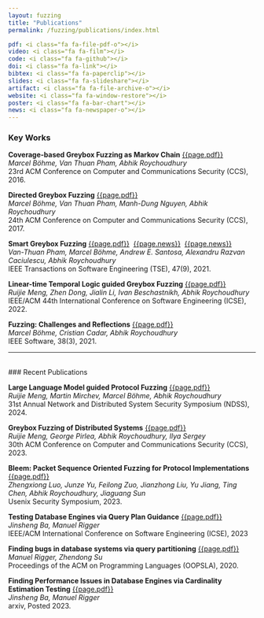 ```yaml
---
layout: fuzzing
title: "Publications"
permalink: /fuzzing/publications/index.html

pdf: <i class="fa fa-file-pdf-o"></i>
video: <i class="fa fa-film"></i>
code: <i class="fa fa-github"></i>
doi: <i class="fa fa-link"></i>
bibtex: <i class="fa fa-paperclip"></i>
slides: <i class="fa fa-slideshare"></i>
artifact: <i class="fa fa-file-archive-o"></i>
website: <i class="fa fa-window-restore"></i>
poster: <i class="fa fa-bar-chart"></i>
news: <i class="fa fa-newspaper-o"></i>
---
```


### Key Works

**Coverage-based Greybox Fuzzing as Markov Chain**
[{{page.pdf}}](http://www.comp.nus.edu.sg/~abhik/pdf/CCS16.pdf)
<br>
_Marcel Böhme, Van Thuan Pham, Abhik Roychoudhury_
<br>
23rd ACM Conference on Computer and Communications Security (CCS), 2016.

**Directed Greybox Fuzzing**
[{{page.pdf}}](https://abhikrc.com/pdf/CCS17.pdf)
<br>
_Marcel Böhme, Van Thuan Pham, Manh-Dung Nguyen, Abhik Roychoudhury_
<br>
24th ACM Conference on Computer and Communications Security (CCS), 2017.

**Smart Greybox Fuzzing**
[{{page.pdf}}](https://abhikrc.com/pdf/TSE19AFLSmart.pdf)
&nbsp;[{{page.news}}](https://www.theregister.co.uk/2018/11/28/better_fuzzer_aflsmart/)
&nbsp;[{{page.news}}](https://www.securityweek.com/researchers-introduce-smart-greybox-fuzzing)
<br>
_Van-Thuan Pham, Marcel Böhme, Andrew E. Santosa, Alexandru Razvan Caciulescu, Abhik Roychoudhury_
<br>
IEEE Transactions on Software Engineering (TSE), 47(9), 2021.

**Linear-time Temporal Logic guided Greybox Fuzzing**
[{{page.pdf}}](https://abhikrc.com/pdf/ICSE22-LTLFuzz.pdf)
<br>
_Ruijie Meng, Zhen Dong, Jialin Li, Ivan Beschastnikh, Abhik Roychoudhury_
<br>
IEEE/ACM 44th International Conference on Software Engineering (ICSE), 2022.

**Fuzzing: Challenges and Reflections**
[{{page.pdf}}](https://abhikrc.com/pdf/IEEE-SW-Fuzzing.pdf)
<br>
_Marcel Böhme, Cristian Cadar, Abhik Roychoudhury_
<br>
IEEE Software, 38(3), 2021.

---
<br>
### Recent Publications

**Large Language Model guided Protocol Fuzzing**
[{{page.pdf}}](https://abhikrc.com/pdf/NDSS24.pdf)
<br>
_Ruijie Meng, Martin Mirchev, Marcel Böhme, Abhik Roychoudhury_
<br>
31st Annual Network and Distributed System Security Symposium (NDSS), 2024.

**Greybox Fuzzing of Distributed Systems**
[{{page.pdf}}](https://abhikrc.com/pdf/CCS23.pdf)
<br>
_Ruijie Meng, George Pirlea, Abhik Roychoudhury, Ilya Sergey_
<br>
30th ACM Conference on Computer and Communications Security (CCS), 2023.

**Bleem: Packet Sequence Oriented Fuzzing for Protocol Implementations**
[{{page.pdf}}](https://abhikrc.com/pdf/sec23.pdf)
<br>
_Zhengxiong Luo, Junze Yu, Feilong Zuo, Jianzhong Liu, Yu Jiang, Ting Chen, Abhik Roychoudhury, Jiaguang Sun_
<br>
Usenix Security Symposium, 2023.

**Testing Database Engines via Query Plan Guidance**
[{{page.pdf}}](https://jinshengba.me/assets/pdf/qpg_icse23.pdf)
<br>
_Jinsheng Ba, Manuel Rigger_
<br>
IEEE/ACM International Conference on Software Engineering (ICSE), 2023

**Finding bugs in database systems via query partitioning**
[{{page.pdf}}](https://dl.acm.org/doi/abs/10.1145/3428279)
<br>
_Manuel Rigger, Zhendong Su_
<br>
Proceedings of the ACM on Programming Languages (OOPSLA), 2020.

**Finding Performance Issues in Database Engines via Cardinality Estimation Testing**
[{{page.pdf}}](https://arxiv.org/pdf/2306.00355.pdf)
<br>
_Jinsheng Ba, Manuel Rigger_
<br>
arxiv, Posted 2023.

